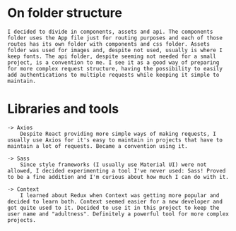# On folder structure
    I decided to divide in components, assets and api. The components folder uses the App file just for routing purposes and each of those routes has its own folder with components and css folder. Assets folder was used for images and, despite not used, usually is where I keep fonts. The api folder, despite seeming not needed for a small project, is a convention to me. I see it as a good way of preparing for more complex request structure, having the possibility to easily add authentications to multiple requests while keeping it simple to maintain.

# Libraries and tools
    -> Axios
        Despite React providing more simple ways of making requests, I usually use Axios for it's easy to maintain in projects that have to maintain a lot of requests. Became a convention using it.

    -> Sass
        Since style frameworks (I usually use Material UI) were not allowed, I decided experimenting a tool I've never used: Sass! Proved to be a fine addition and I'm curious about how much I can do with it.

    -> Context
        I learned about Redux when Context was getting more popular and decided to learn both. Context seemed easier for a new developer and got quite used to it. Decided to use it in this project to keep the user name and "adultness". Definitely a powerful tool for more complex projects.